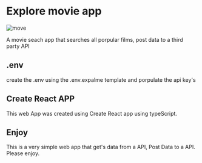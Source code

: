 # Explore movie app

![move](https://user-images.githubusercontent.com/63222158/158114110-abf8c282-f9b7-456f-8137-5ac974022fab.png)

A movie seach app that searches all porpular films, post data to a third party API

## .env

create the .env using the .env.expalme template and porpulate the api key's

## Create React APP

This web App was created using Create React app using typeScript.

## Enjoy 

This is a very simple web app that get's data from a API, Post Data to a API. Please enjoy. 

